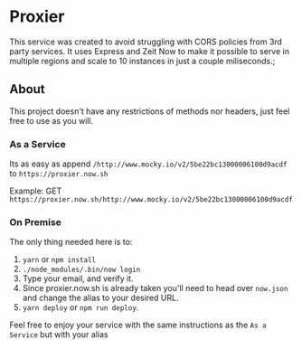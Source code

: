 # Proxier

This service was created to avoid struggling with CORS policies from 3rd party services.
It uses Express and Zeit Now to make it possible to serve in multiple regions and scale to 10 instances in just a couple miliseconds.;

## About

This project doesn't have any restrictions of methods nor headers, just feel free to use as you will.

### As a Service

Its as easy as append `/http://www.mocky.io/v2/5be22bc13000006100d9acdf` to `https://proxier.now.sh`

Example: GET `https://proxier.now.sh/http://www.mocky.io/v2/5be22bc13000006100d9acdf`

### On Premise

The only thing needed here is to:

1. `yarn` or `npm install`
2. `./node_modules/.bin/now login`
3. Type your email, and verify it.
4. Since proxier.now.sh is already taken you'll need to head over `now.json` and change the alias to your desired URL.
5. `yarn deploy` or `npm run deploy`.

Feel free to enjoy your service with the same instructions as the `As a Service` but with your alias 